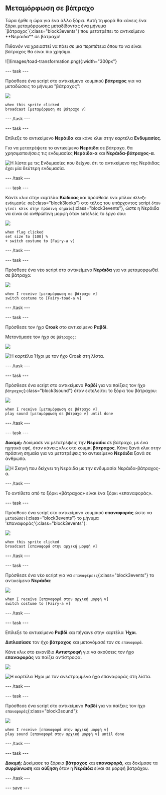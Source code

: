 ## Μεταμόρφωση σε βάτραχο

<div style="display: flex; flex-wrap: wrap">
<div style="flex-basis: 200px; flex-grow: 1; margin-right: 15px;">
Τώρα ήρθε η ώρα για ένα άλλο ξόρκι. Αυτή τη φορά θα κάνεις ένα ξόρκι μεταμόρφωσης μεταδίδοντας ένα μήνυμα `βάτραχος`{:class="block3events"} που μετατρέπει το αντικείμενο **Νεράιδα** σε βάτραχο! 

Πιθανόν να χρειαστεί να πάει σε μια περιπέτεια όπου το να είναι βάτραχος θα είναι πιο χρήσιμο.
</div>
<div>
![](images/toad-transformation.png){:width="300px"}
</div>
</div>

--- task ---

Πρόσθεσε ένα script στο αντικείμενο κουμπιού **βάτραχος** για να μεταδώσεις το μήνυμα "βάτραχος":

![](images/toad-icon.png)

```blocks3 
when this sprite clicked
broadcast [μεταμόρφωση σε βάτραχο v]
```

--- /task ---

--- task ---

Επίλεξε το αντικείμενο **Νεράιδα** και κάνε κλικ στην καρτέλα **Ενδυμασίες**.

Για να μετατρέψετε το αντικείμενο **Νεράιδα** σε βάτραχο, θα χρησιμοποιήσεις τις ενδυμασίες **Νεράιδα-α** και **Νεράιδα-βάτραχος-α**.

![Η λίστα με τις Ενδυμασίες που δείχνει ότι το αντικείμενο της Νεράιδας έχει μία δεύτερη ενδυμασία.](images/toad-costume-added.png)

--- /task ---

--- task ---

Κάντε κλικ στην καρτέλα **Κώδικας** και πρόσθεσε ένα μπλοκ `άλλαξε ενδυμασία σε`{:class="block3looks"} στο τέλος του υπάρχοντος script `όταν γίνει κλικ στην πράσινη σημαία`{:class="block3events"}, ώστε η Νεράιδα να είναι σε ανθρώπινη μορφή όταν εκτελείς το έργο σου:

![](images/fairy-icon.png)

```blocks3
when flag clicked
set size to [100] %
+ switch costume to [Fairy-a v]
```

--- /task ---

--- task ---

Πρόσθεσε ένα νέο script στο αντικείμενο **Νεράιδα** για να μεταμορφωθεί σε βάτραχο:

![](images/fairy-icon.png)

```blocks3  
when I receive [μεταμόρφωση σε βάτραχο v]
switch costume to [Fairy-toad-a v]
```

--- /task ---

--- task ---

Πρόσθεσε τον ήχο **Croak** στο αντικείμενο **Ραβδί**.

Μετονόμασε τον ήχο σε `βάτραχος`:

![](images/wand-sprite-icon.png)

![Η καρτέλα Ήχοι με τον ήχο Croak στη λίστα.](images/croak-sound-added.png)

--- /task ---

--- task ---

Πρόσθεσε ένα script στο αντικείμενο **Ραβδί** για να παίξεις τον ήχο `βάτραχος`{:class="block3sound"} όταν εκτελείται το ξόρκι του βάτραχου:

![](images/wand-sprite-icon.png)

```blocks3  
when I receive [μεταμόρφωση σε βάτραχο v]
play sound [μεταμόρφωση σε βάτραχο v] until done
```

--- /task ---

--- task ---

**Δοκιμή:** Δοκίμασε να μετατρέψεις την **Νεράιδα** σε βάτραχο, με ένα ηχητικό εφέ, όταν κάνεις κλικ στο κουμπί **βάτραχος**. Κάνε ξανά κλικ στην πράσινη σημαία για να μετατρέψεις το αντικείμενο **Νεράιδα** ξανά σε άνθρωπο.

![Η Σκηνή που δείχνει τη Νεράιδα με την ενδυμασία Νεράιδα-βάτραχος-α.](images/toad-transformation.png)

--- /task ---

Το αντίθετο από το ξόρκι «βάτραχος» είναι ένα ξόρκι «επαναφοράς».

--- task ---

Πρόσθεσε ένα script στο αντικείμενο κουμπιού **επαναφοράς** ώστε να `μεταδώσει`{:class="block3events"} το μήνυμα 'επαναφοράς'{:class="block3events"}:

![](images/untoad-icon.png)

```blocks3 
when this sprite clicked
broadcast [επαναφορά στην αρχική μορφή v]
```

--- /task ---

--- task ---

Πρόσθεσε ένα νέο script για να `επαναφέρεις`{:class="block3events"} το αντικείμενο **Νεράιδα**:

![](images/fairy-icon.png)

```blocks3  
when I receive [επαναφορά στην αρχική μορφή v]
switch costume to [Fairy-a v]
```

--- /task ---

--- task ---

Επίλεξε το αντικείμενο **Ραβδί** και πήγαινε στην καρτέλα **Ήχοι**.

**Διπλασίασε** τον ήχο **βάτραχος** και μετονόμασέ τον σε `επαναφορά`.

Κάνε κλικ στο εικονίδιο **Αντιστροφή** για να ακούσεις τον ήχο **επαναφοράς** να παίζει αντίστροφα.

![](images/wand-sprite-icon.png)

![Η καρτέλα Ήχοι με τον ανεστραμμένο ήχο επαναφοράς στη λίστα.](images/untoad-sound.png)

--- /task ---

--- task ---

Πρόσθεσε ένα script στο αντικείμενο **Ραβδί** για να παίξεις τον ήχο `επαναφοράς`{:class="block3sound"}:

![](images/wand-sprite-icon.png)

```blocks3  
when I receive [επαναφορά στην αρχική μορφή v]
play sound [επαναφορά στην αρχική μορφή v] until done
```

--- /task ---

--- task ---

**Δοκιμή:** Δοκίμασε τα ξόρκια **βάτραχος** και **επαναφορά**, και δοκίμασε τα **συρρίκνωση** και **αύξηση** όταν η **Νεράιδα** είναι σε μορφή βατράχου.

--- /task ---

--- save ---
